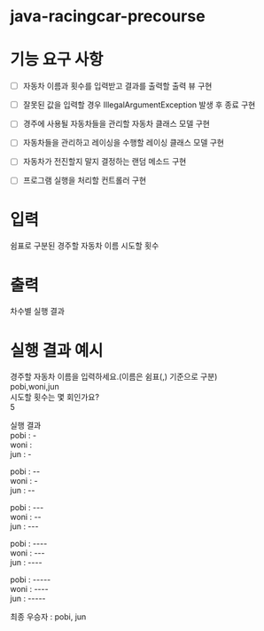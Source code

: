 # java-racingcar-precourse

# 기능 요구 사항
- [ ] 자동차 이름과 횟수를 입력받고 결과를 출력할 출력 뷰 구현
- [ ] 잘못된 값을 입력할 경우 IllegalArgumentException 발생 후 종료 구현
- [ ] 경주에 사용될 자동차들을 관리할 자동차 클래스 모델 구현
- [ ] 자동차들을 관리하고 레이싱을 수행할 레이싱 클래스 모델 구현
- [ ] 자동차가 전진할지 말지 결정하는 랜덤 메소드 구현
- [ ] 프로그램 실행을 처리할 컨트롤러 구현


# 입력
쉼표로 구분된 경주할 자동차 이름
시도할 횟수

# 출력
차수별 실행 결과

# 실행 결과 예시
경주할 자동차 이름을 입력하세요.(이름은 쉼표(,) 기준으로 구분)  
pobi,woni,jun  
시도할 횟수는 몇 회인가요?  
5

실행 결과  
pobi : -  
woni :  
jun : -

pobi : --  
woni : -  
jun : --

pobi : ---  
woni : --  
jun : ---

pobi : ----  
woni : ---  
jun : ----

pobi : -----  
woni : ----  
jun : -----

최종 우승자 : pobi, jun